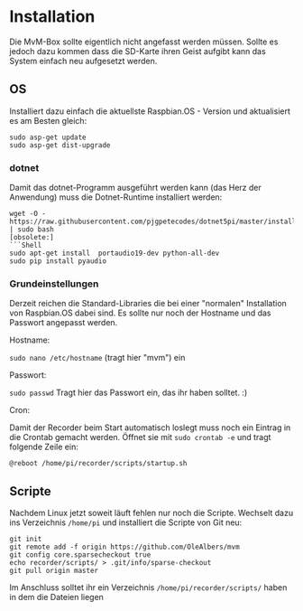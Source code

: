# Installation
Die MvM-Box sollte eigentlich nicht angefasst werden müssen. Sollte es jedoch dazu kommen dass die SD-Karte ihren Geist aufgibt kann das System einfach neu aufgesetzt werden.

## OS
Installiert dazu einfach die aktuellste Raspbian.OS - Version und aktualisiert es am Besten gleich:
```Shell
sudo asp-get update
sudo asp-get dist-upgrade
```
### dotnet
Damit das dotnet-Programm ausgeführt werden kann (das Herz der Anwendung) muss die Dotnet-Runtime installiert werden:
```Shell
wget -O - https://raw.githubusercontent.com/pjgpetecodes/dotnet5pi/master/install.sh | sudo bash
[obsolete:]
```Shell
sudo apt-get install  portaudio19-dev python-all-dev
sudo pip install pyaudio
```

### Grundeinstellungen
Derzeit reichen die Standard-Libraries die bei einer "normalen" Installation von Raspbian.OS dabei sind. Es sollte nur noch der Hostname und das Passwort angepasst werden.

Hostname:

`sudo nano /etc/hostname` (tragt hier "mvm") ein

Passwort:

`sudo passwd` Tragt hier das Passwort ein, das ihr haben solltet. :)

Cron:

Damit der Recorder beim Start automatisch loslegt muss noch ein Eintrag in die Crontab gemacht werden. Öffnet sie mit `sudo crontab -e` und tragt folgende Zeile ein:
```
@reboot /home/pi/recorder/scripts/startup.sh
```

## Scripte
Nachdem Linux jetzt soweit läuft fehlen nur noch die Scripte. Wechselt dazu ins Verzeichnis `/home/pi` und installiert die Scripte von Git neu:


```Shell
git init
git remote add -f origin https://github.com/OleAlbers/mvm
git config core.sparsecheckout true
echo recorder/scripts/ > .git/info/sparse-checkout
git pull origin master
```

Im Anschluss solltet ihr ein Verzeichnis `/home/pi/recorder/scripts/` haben in dem die Dateien liegen
